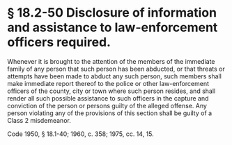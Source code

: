 # § 18.2-50 Disclosure of information and assistance to law-enforcement officers required.

<p>Whenever it is brought to the attention of the members of the immediate family of any person that such person has been abducted, or that threats or attempts have been made to abduct any such person, such members shall make immediate report thereof to the police or other law-enforcement officers of the county, city or town where such person resides, and shall render all such possible assistance to such officers in the capture and conviction of the person or persons guilty of the alleged offense. Any person violating any of the provisions of this section shall be guilty of a Class 2 misdemeanor.</p><p>Code 1950, § 18.1-40; 1960, c. 358; 1975, cc. 14, 15.</p>